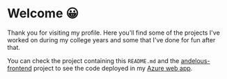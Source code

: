 # Welcome 😀

Thank you for visiting my profile. Here you'll find some of the projects I've worked on during my college years and some that I've done for fun after that.

You can check the project containing this `README.md` and the [andelous-frontend](https://github.com/Andelous/andelous-frontend) project to see the code deployed in my [Azure web app](https://angeld.azurewebsites.net).
